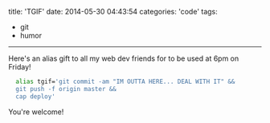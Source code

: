 title: 'TGIF'
date: 2014-05-30 04:43:54
categories: 'code'
tags:
- git
- humor
---

Here's an alias gift to all my web dev friends for to be used at 6pm on Friday!

``` bash
  alias tgif='git commit -am "IM OUTTA HERE... DEAL WITH IT" && 
  git push -f origin master && 
  cap deploy'
```
You're welcome!